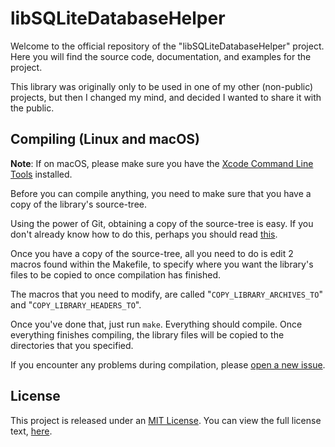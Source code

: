 # libSQLiteDatabaseHelper

Welcome to the official repository of the "libSQLiteDatabaseHelper" project.
Here you will find the source code, documentation, and examples for the project.

This library was originally only to be used in one of my other (non-public)
projects, but then I changed my mind, and decided I wanted to share it with the
public.

## Compiling (Linux and macOS)
**Note**: If on macOS, please make sure you have the [Xcode Command Line Tools](https://developer.apple.com/library/ios/technotes/tn2339/_index.html)
installed.

Before you can compile anything, you need to make sure that you have a copy of
the library's source-tree.

Using the power of Git, obtaining a copy of the source-tree is easy. If you
don't already know how to do this, perhaps you should read
[this](https://help.github.com/articles/fetching-a-remote/).

Once you have a copy of the source-tree, all you need to do is edit 2 macros
found within the Makefile, to specify where you want the library's files to be
copied to once compilation has finished.

The macros that you need to modify, are called "`COPY_LIBRARY_ARCHIVES_TO`"
and "`COPY_LIBRARY_HEADERS_TO`".

Once you've done that, just run `make`. Everything should compile. Once
everything finishes compiling, the library files will be copied to the
directories that you specified.

If you encounter any problems during compilation, please [open a new issue](https://github.com/Gigabyte-Giant/SQLiteDatabaseHelper/issues/new).

## License
This project is released under an [MIT License](http://choosealicense.com/licenses/mit/). You can view the full license text, [here](./LICENSE.txt).
